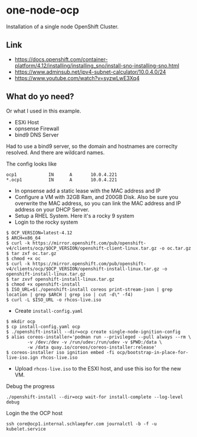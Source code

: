 # one-node-ocp

Installation of a single node OpenShift Cluster.

## Link

* https://docs.openshift.com/container-platform/4.12/installing/installing_sno/install-sno-installing-sno.html
* https://www.adminsub.net/ipv4-subnet-calculator/10.0.4.0/24
* https://www.youtube.com/watch?v=syzwLwE3Xq4


## What do yo need?

Or what I used in this example.

* ESXi Host
* opnsense Firewall
* bind9 DNS Server

Had to use a bind9 server, so the domain and hostnames
are correclty resolved. And there are wildcard names.

The config looks like

```
ocp1            IN      A       10.0.4.221
*.ocp1          IN      A       10.0.4.221
```

* In opnsense add a static lease with the MAC address and IP
* Configure a VM with 32GB Ram, and 200GB Disk. Also
be sure you overwrite the MAC address, so you can link
the MAC address and IP address on your DHCP Server. 
* Setup a RHEL System. Here it's a rocky 9 system
* Login to the rocky system

```
$ OCP_VERSION=latest-4.12
$ ARCH=x86_64 
$ curl -k https://mirror.openshift.com/pub/openshift-v4/clients/ocp/$OCP_VERSION/openshift-client-linux.tar.gz -o oc.tar.gz
$ tar zxf oc.tar.gz
$ chmod +x oc
$ curl -k https://mirror.openshift.com/pub/openshift-v4/clients/ocp/$OCP_VERSION/openshift-install-linux.tar.gz -o openshift-install-linux.tar.gz
$ tar zxvf openshift-install-linux.tar.gz
$ chmod +x openshift-install
$ ISO_URL=$(./openshift-install coreos print-stream-json | grep location | grep $ARCH | grep iso | cut -d\" -f4)
$ curl -L $ISO_URL -o rhcos-live.iso
```

* Create `install-config.yaml`

```
$ mkdir ocp
$ cp install-config.yaml ocp
$ ./openshift-install --dir=ocp create single-node-ignition-config
$ alias coreos-installer='podman run --privileged --pull always --rm \
        -v /dev:/dev -v /run/udev:/run/udev -v $PWD:/data \
        -w /data quay.io/coreos/coreos-installer:release'
$ coreos-installer iso ignition embed -fi ocp/bootstrap-in-place-for-live-iso.ign rhcos-live.iso
```

* Upload `rhcos-live.iso` to the ESXI host, and use this iso for the new VM.

Debug the progress

    ./openshift-install --dir=ocp wait-for install-complete --log-level debug

Login the the OCP host

    ssh core@ocp1.internal.schlaepfer.com journalctl -b -f -u kubelet.service